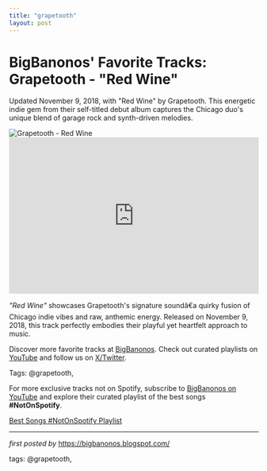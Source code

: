 ```yaml
---
title: "grapetooth"
layout: post
---
```

<!-- Post Title -->
<h1 >BigBanonos' Favorite Tracks: Grapetooth - "Red Wine"</h1> <!-- Introductory Text -->
<p >Updated November 9, 2018, with "Red Wine" by Grapetooth. This energetic indie gem from their self-titled debut album captures the Chicago duo's unique blend of garage rock and synth-driven melodies.</p> <!-- Featured Image -->
<div > <img src="https://dispatch-public.s3.amazonaws.com/a698cceb234c537418e5337f4c226946a24314e8_bdcf6862df2c438c8fd57c9e890bc995fe7df74c_medium_jpg" alt="Grapetooth - Red Wine" />
</div> <!-- YouTube Video Embed -->
<div > <iframe width="100%" height="315" src="https://www.youtube.com/embed/Lu0XMHCyK_s" title="Grapetooth - Red Wine [OFFICIAL MUSIC VIDEO]" frameborder="0" allow="accelerometer; autoplay; encrypted-media; gyroscope; picture-in-picture; web-share" referrerpolicy="strict-origin-when-cross-origin" allowfullscreen></iframe>
</div> <!-- Song Information -->
<div > <p><em>"Red Wine"</em> showcases Grapetooth's signature soundâ€a quirky fusion of Chicago indie vibes and raw, anthemic energy. Released on November 9, 2018, this track perfectly embodies their playful yet heartfelt approach to music.</p>
</div> <!-- Footer Links -->
<div > <p>Discover more favorite tracks at <a href="https://bigbanonos.blogspot.com/" target="_blank">BigBanonos</a>. Check out curated playlists on <a href="https://www.youtube.com/@BigBanonos" target="_blank">YouTube</a> and follow us on <a href="https://x.com/bigbanonos" target="_blank">X/Twitter</a>.</p>
</div> <!-- Tags -->
<p >Tags: @grapetooth,</p>


<!--Subscribe and Playlist Links-->
<div>
    <p>For more exclusive tracks not on Spotify, subscribe to <a href="https://www.youtube.com/@BigBanonos" target="_blank">BigBanonos on YouTube</a> and explore their curated playlist of the best songs <strong>#NotOnSpotify</strong>.</p>
    <p><a href="https://www.youtube.com/playlist?list=PLtuNtuTatqI0kFahUCbtbfenC_ET5O_tr" target="_blank">Best Songs #NotOnSpotify Playlist<br /></a></p></div>

<hr />

<p><em>first posted by</em> <a href="https://bigbanonos.blogspot.com/" rel="noopener" target="_new">https://bigbanonos.blogspot.com/</a></p>

<p>tags: @grapetooth,</p>
